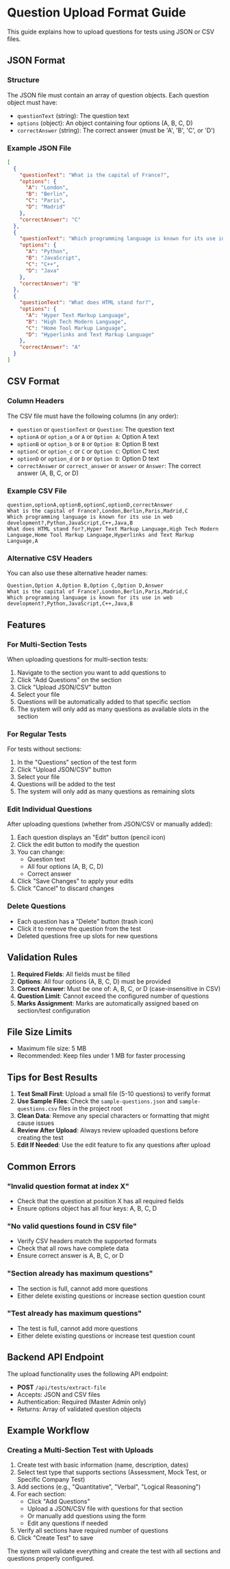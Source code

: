 # Question Upload Format Guide

This guide explains how to upload questions for tests using JSON or CSV files.

## JSON Format

### Structure

The JSON file must contain an array of question objects. Each question object must have:

- `questionText` (string): The question text
- `options` (object): An object containing four options (A, B, C, D)
- `correctAnswer` (string): The correct answer (must be 'A', 'B', 'C', or 'D')

### Example JSON File

```json
[
  {
    "questionText": "What is the capital of France?",
    "options": {
      "A": "London",
      "B": "Berlin",
      "C": "Paris",
      "D": "Madrid"
    },
    "correctAnswer": "C"
  },
  {
    "questionText": "Which programming language is known for its use in web development?",
    "options": {
      "A": "Python",
      "B": "JavaScript",
      "C": "C++",
      "D": "Java"
    },
    "correctAnswer": "B"
  },
  {
    "questionText": "What does HTML stand for?",
    "options": {
      "A": "Hyper Text Markup Language",
      "B": "High Tech Modern Language",
      "C": "Home Tool Markup Language",
      "D": "Hyperlinks and Text Markup Language"
    },
    "correctAnswer": "A"
  }
]
```

## CSV Format

### Column Headers

The CSV file must have the following columns (in any order):

- `question` or `questionText` or `Question`: The question text
- `optionA` or `option_a` or `A` or `Option A`: Option A text
- `optionB` or `option_b` or `B` or `Option B`: Option B text
- `optionC` or `option_c` or `C` or `Option C`: Option C text
- `optionD` or `option_d` or `D` or `Option D`: Option D text
- `correctAnswer` or `correct_answer` or `answer` or `Answer`: The correct answer (A, B, C, or D)

### Example CSV File

```csv
question,optionA,optionB,optionC,optionD,correctAnswer
What is the capital of France?,London,Berlin,Paris,Madrid,C
Which programming language is known for its use in web development?,Python,JavaScript,C++,Java,B
What does HTML stand for?,Hyper Text Markup Language,High Tech Modern Language,Home Tool Markup Language,Hyperlinks and Text Markup Language,A
```

### Alternative CSV Headers

You can also use these alternative header names:

```csv
Question,Option A,Option B,Option C,Option D,Answer
What is the capital of France?,London,Berlin,Paris,Madrid,C
Which programming language is known for its use in web development?,Python,JavaScript,C++,Java,B
```

## Features

### For Multi-Section Tests

When uploading questions for multi-section tests:

1. Navigate to the section you want to add questions to
2. Click "Add Questions" on the section
3. Click "Upload JSON/CSV" button
4. Select your file
5. Questions will be automatically added to that specific section
6. The system will only add as many questions as available slots in the section

### For Regular Tests

For tests without sections:

1. In the "Questions" section of the test form
2. Click "Upload JSON/CSV" button
3. Select your file
4. Questions will be added to the test
5. The system will only add as many questions as remaining slots

### Edit Individual Questions

After uploading questions (whether from JSON/CSV or manually added):

1. Each question displays an "Edit" button (pencil icon)
2. Click the edit button to modify the question
3. You can change:
   - Question text
   - All four options (A, B, C, D)
   - Correct answer
4. Click "Save Changes" to apply your edits
5. Click "Cancel" to discard changes

### Delete Questions

- Each question has a "Delete" button (trash icon)
- Click it to remove the question from the test
- Deleted questions free up slots for new questions

## Validation Rules

1. **Required Fields**: All fields must be filled
2. **Options**: All four options (A, B, C, D) must be provided
3. **Correct Answer**: Must be one of: A, B, C, or D (case-insensitive in CSV)
4. **Question Limit**: Cannot exceed the configured number of questions
5. **Marks Assignment**: Marks are automatically assigned based on section/test configuration

## File Size Limits

- Maximum file size: 5 MB
- Recommended: Keep files under 1 MB for faster processing

## Tips for Best Results

1. **Test Small First**: Upload a small file (5-10 questions) to verify format
2. **Use Sample Files**: Check the `sample-questions.json` and `sample-questions.csv` files in the project root
3. **Clean Data**: Remove any special characters or formatting that might cause issues
4. **Review After Upload**: Always review uploaded questions before creating the test
5. **Edit If Needed**: Use the edit feature to fix any questions after upload

## Common Errors

### "Invalid question format at index X"
- Check that the question at position X has all required fields
- Ensure options object has all four keys: A, B, C, D

### "No valid questions found in CSV file"
- Verify CSV headers match the supported formats
- Check that all rows have complete data
- Ensure correct answer is A, B, C, or D

### "Section already has maximum questions"
- The section is full, cannot add more questions
- Either delete existing questions or increase section question count

### "Test already has maximum questions"
- The test is full, cannot add more questions
- Either delete existing questions or increase test question count

## Backend API Endpoint

The upload functionality uses the following API endpoint:
- **POST** `/api/tests/extract-file`
- Accepts: JSON and CSV files
- Authentication: Required (Master Admin only)
- Returns: Array of validated question objects

## Example Workflow

### Creating a Multi-Section Test with Uploads

1. Create test with basic information (name, description, dates)
2. Select test type that supports sections (Assessment, Mock Test, or Specific Company Test)
3. Add sections (e.g., "Quantitative", "Verbal", "Logical Reasoning")
4. For each section:
   - Click "Add Questions"
   - Upload a JSON/CSV file with questions for that section
   - Or manually add questions using the form
   - Edit any questions if needed
5. Verify all sections have required number of questions
6. Click "Create Test" to save

The system will validate everything and create the test with all sections and questions properly configured.
